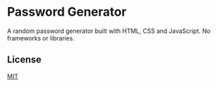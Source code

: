 # Password Generator

A random password generator built with HTML, CSS and JavaScript. No frameworks or libraries.

## License

[MIT](https://github.com/jazielloureiro/Password-Generator/blob/gh-pages/LICENSE)
